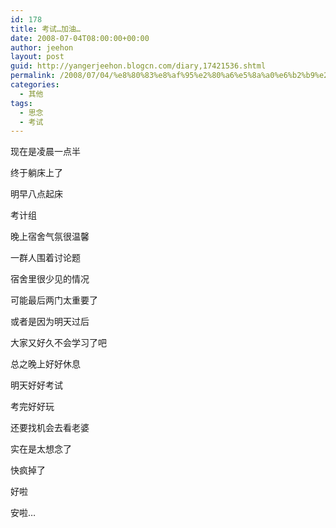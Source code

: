 ```yaml
---
id: 178
title: 考试…加油…
date: 2008-07-04T08:00:00+00:00
author: jeehon
layout: post
guid: http://yangerjeehon.blogcn.com/diary,17421536.shtml
permalink: /2008/07/04/%e8%80%83%e8%af%95%e2%80%a6%e5%8a%a0%e6%b2%b9%e2%80%a6/
categories:
  - 其他
tags:
  - 思念
  - 考试
---
```

现在是凌晨一点半
  
终于躺床上了
  
明早八点起床
  
考计组
  
晚上宿舍气氛很温馨
  
一群人围着讨论题
  
宿舍里很少见的情况
  
可能最后两门太重要了
  
或者是因为明天过后
  
大家又好久不会学习了吧
  
总之晚上好好休息
  
明天好好考试
  
考完好好玩
  
还要找机会去看老婆
  
实在是太想念了
  
快疯掉了
  
好啦
  
安啦…